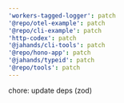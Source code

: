 ```yaml
---
'workers-tagged-logger': patch
'@repo/otel-example': patch
'@repo/cli-example': patch
'http-codex': patch
'@jahands/cli-tools': patch
'@repo/hono-app': patch
'@jahands/typeid': patch
'@repo/tools': patch
---
```


chore: update deps (zod)

